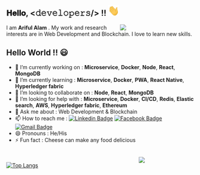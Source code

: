 <h2> 𝐇𝐞𝐥𝐥𝐨, <𝚍𝚎𝚟𝚎𝚕𝚘𝚙𝚎𝚛𝚜/> !! <img src="https://raw.githubusercontent.com/ABSphreak/ABSphreak/master/gifs/Hi.gif" width="30px"></h2>

<img align='right' src='https://netbramha.com/wp-content/uploads/2016/12/front-end-developers-openings-1.gif' width='200'>

I am **Ariful Alam** . My work and research interests are in Web Development and Blockchain. I love to learn new skills.

## Hello World !! 😃

- 🔭 I’m currently working on : **Microservice**, **Docker**, **Node**, **React**, **MongoDB**
- 🌱 I’m currently learning : **Microservice**, **Docker**, **PWA**, **React Native**, **Hyperledger fabric**
- 👯 I’m looking to collaborate on : **Node**, **React**, **MongoDB**
- 🤔 I’m looking for help with : **Microservice**, **Docker**, **CI/CD**, **Redis**, **Elastic search**, **AWS**, **Hyperledger fabric**, **Ethereum**
- 💬 Ask me about : Web Development & Blockchain
- 📫 How to reach me : [![Linkedin Badge](https://img.shields.io/badge/-alamariful1727-blue?style=flat-square&logo=Linkedin&logoColor=white&link=https://www.linkedin.com/in/alamariful1727/)](https://www.linkedin.com/in/alamariful1727/)
[![Facebook Badge](https://img.shields.io/badge/-alamariful1727-3b5998?style=flat-square&logo=Facebook&logoColor=white&link=https://www.facebook.com/alamariful1727)](https://www.facebook.com/alamariful1727)
[![Gmail Badge](https://img.shields.io/badge/-alamariful1727-A9A9A9?style=flat-square&logo=Gmail&logoColor=red&link=mailto:vsasvipul@gmail.com)](mailto:alamariful1727@gmail.com)
- 😄 Pronouns : He/His
- ⚡ Fun fact : Cheese can make any food delicious

<br>

<img align='right' src='https://user-images.githubusercontent.com/5713670/87202985-820dcb80-c2b6-11ea-9f56-7ec461c497c3.gif' width='150'/>

[![Top Langs](https://github-readme-stats.vercel.app/api/top-langs/?username=alamariful1727&layout=compact)](https://github.com/alamariful1727)

<!-- <p align="left">
<img src="https://github-readme-stats.vercel.app/api?username=alamariful1727&&show_icons=true" width="75%" height="50%"/>
</p> -->
